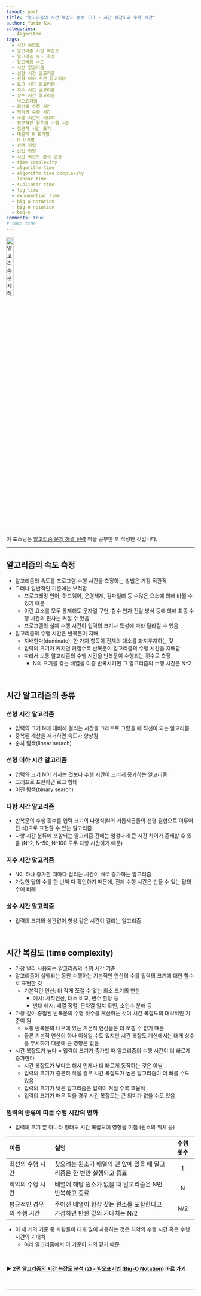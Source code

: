 ```yaml
---
layout: post
title: "알고리즘의 시간 복잡도 분석 (1) - 시간 복잡도와 수행 시간"
author: Yurim Koo
categories:
  - Algorithm
tags:
  - 시간 복잡도
  - 알고리즘 시간 복잡도
  - 알고리즘 속도 측정
  - 알고리즘 속도
  - 시간 알고리즘
  - 선형 시간 알고리즘
  - 선형 이하 시간 알고리즘
  - 로그 시간 알고리즘
  - 지수 시간 알고리즘
  - 상수 시간 알고리즘
  - 빅오표기법
  - 최선의 수행 시간
  - 최악의 수행 시간
  - 수행 시간의 기대치
  - 평균적인 경우의 수행 시간 
  - 점근적 시간 표기
  - 대문자 O 표기법
  - O 표기법
  - 선택 정렬
  - 삽입 정렬
  - 시간 복잡도 분석 연습
  - time complexity
  - algorithm time
  - algorithm time complexity
  - linear time 
  - sublinear time
  - log time 
  - exponential time
  - big o notation
  - big-o notation
  - big-o
comments: true
# toc: true
---
```


<img src="https://image.aladin.co.kr/product/2108/91/cover500/8966260543_1.jpg" width="20%" height="20%" title="알고리즘 문제 해결 전략" style="display: inline;">

이 포스팅은 [알고리즘 문제 해결 전략](https://image.aladin.co.kr/product/2108/91/cover500/8966260543_1.jpg) 책을 공부한 후 작성한 것입니다.

-----

## 알고리즘의 속도 측정

- 알고리즘의 속도를 프로그램 수행 시간을 측정하는 방법은 가장 직관적
- 그러나 일반적인 기준에는 부적합
    - 프로그래밍 언어, 하드웨어, 운영체제, 컴파일러 등 수많은 요소에 의해 바뀔 수 있기 때문 
    - 이런 요소를 모두 통제해도 문자열 구현, 함수 인자 전달 방식 등에 의해 최종 수행 시간의 편차는 커질 수 있음
    - 프로그램의 실제 수행 시간이 입력의 크기나 특성에 따라 달라질 수 있음
- 알고리즘의 수행 시간은 반복문이 지배
    - 지배한다(dominate): 한 가지 항목이 전체의 대소를 좌지우지하는 것
    - 입력의 크기가 커지면 커질수록 반복문이 알고리즘의 수행 시간을 지배함 
    - 따라서 보통 알고리즘의 수행 시간을 반복문이 수행되는 횟수로 측정
        - N의 크기를 갖는 배열을 이중 반복시키면 그 알고리즘의 수행 시간은 N^2

<br>

## 시간 알고리즘의 종류

### 선형 시간 알고리즘

- 입력의 크기 N에 대비해 걸리는 시간을 그래프로 그렸을 때 직선이 되는 알고리즘
- 중복된 계산을 제거하면 속도가 향상됨
- 순차 탐색(linear serach)

### 선형 이하 시간 알고리즘

- 입력의 크기 N이 커지는 것보다 수행 시간이 느리게 증가하는 알고리즘 
- 그래프로 표현하면 로그 형태
- 이진 탐색(binary search)

### 다항 시간 알고리즘

- 반복문의 수행 횟수를 입력 크기의 다항식(N의 거듭제곱들의 선형 결합으로 이루어진 식)으로 표현할 수 있는 알고리즘 
- 다항 시간 분류에 포함되는 알고리즘 간에는 엄청나게 큰 시간 차이가 존재할 수 있음 (N^2, N^50, N^100 모두 다항 시간이기 때문)

### 지수 시간 알고리즘 

- N이 하나 증가할 때마다 걸리는 시간이 배로 증가하는 알고리즘 
- 가능한 답의 수를 한 번씩 다 확인하기 때문에, 전체 수행 시간은 만들 수 있는 답의 수에 비례

### 상수 시간 알고리즘

- 입력의 크기와 상관없이 항상 같은 시간이 걸리는 알고리즘

<br>

## 시간 복잡도 (time complexity)

- 가장 널리 사용되는 알고리즘의 수행 시간 기준
- 알고리즘이 실행되는 동안 수행하는 기본적인 연산의 수를 입력의 크기에 대한 함수로 표현한 것
    - 기본적인 연산: 더 작게 쪼갤 수 없는 최소 크기의 연산
        - 예시: 사칙연산, 대소 비교, 변수 할당 등 
        - 반대 예시: 배열 정렬, 문자열 일치 확인, 소인수 분해 등
- 가장 깊이 중첩된 반복문의 수행 횟수를 계산하는 것이 시간 복잡도의 대략적인 기준이 됨
    - 보통 반복문의 내부에 있는 기본적 연산들은 더 쪼갤 수 없기 때문
    - 물론 기본적 연산이 하나 이상일 수도 있지만 시간 복잡도 계산에서는 대개 상수를 무시하기 때문에 큰 영향은 없음
- 시간 복잡도가 높다 = 입력의 크기가 증가할 때 알고리즘의 수행 시간이 더 빠르게 증가한다
    - 시간 복잡도가 낮다고 해서 언제나 더 빠르게 동작하는 것은 아님
    - 입력의 크기가 충분히 작을 경우 시간 복잡도가 높은 알고리즘이 더 빠를 수도 있음 
    - 입력의 크기가 낮은 알고리즘은 입력이 커질 수록 효율적
    - 입력의 크기가 매우 작을 경우 시간 복잡도는 큰 의미가 없을 수도 있음

### 입력의 종류에 따른 수행 시간의 변화

- 입력의 크기 뿐 아니라 형태도 시간 복잡도에 영향을 미침 (원소의 위치 등)

|이름|설명|수행 횟수|
|:--|:--|:--:|
|최선의 수행 시간|찾으려는 원소가 배열의 맨 앞에 있을 때 알고리즘은 한 번만 실행되고 종료|1|
|최악의 수행 시간|배열에 해당 원소가 없을 때 알고리즘은 N번 반복하고 종료|N|  
|평균적인 경우의 수행 시간|주어진 배열이 항상 찾는 원소를 포함한다고 가정하면 반환 값의 기대치는 N/2|N/2|

- 이 세 개의 기준 중 사람들이 대개 많이 사용하는 것은 최악의 수행 시간 혹은 수행 시간의 기대치
    - 여러 알고리즘에서 이 기준이 거의 같기 때문

<br>

**▶ 2편 [알고리즘의 시간 복잡도 분석 (2) - 빅오표기법 (Big-O Notation)](https://yurimkoo.github.io/algorithm/2020/05/09/time-complexity-2.html) 바로 가기**

<br>

-----
